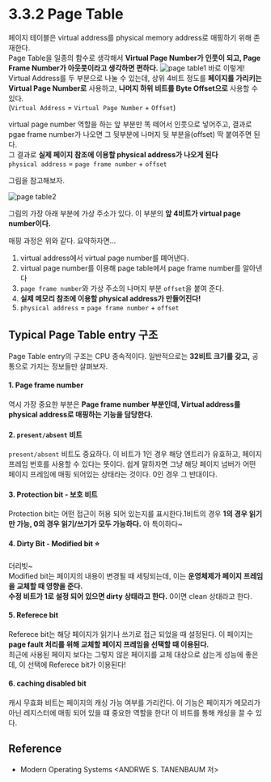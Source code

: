 # 3.3.2 Page Table
페이지 테이블은 virtual address를 physical memory address로 매핑하기 위해 존재한다. <br>
Page Table을 일종의 함수로 생각해서 **Virtual Page Number가 인풋이 되고, Page Frame Number가 아웃풋이라고 생각하면 편하다.**
![page table1](https://user-images.githubusercontent.com/71186266/205454922-b5b6b2d0-63b0-4385-9a8d-4bcf967c9969.jpg)
바로 이렇게! <br>
Virtual Address를 두 부분으로 나눌 수 있는데, 상위 4비트 정도를 **페이지를 가리키는 Virtual Page Number로** 사용하고, **나머지 하위 비트를 Byte Offset으로** 사용할 수 있다. <br>
(`Virtual Address` = `Virtual Page Number` + `Offset`) <br>

virtual page number 역할을 하는 앞 부분만 똑 떼어서 인풋으로 넣어주고, 결과로 pgae frame number가 나오면 그 뒷부분에 나머지 뒷 부분을(offset) 딱 붙여주면 된다. <br>
그 결과로 **실제 페이지 참조에 이용할 physical address가 나오게 된다** <Br>
`physical address` = `page frame number` + `offset`

그림을 참고해보자.

![page table2](https://user-images.githubusercontent.com/71186266/205454925-fc0af337-eb3f-4985-ad59-2c86417369f1.jpg)

그림의 가장 아래 부분에 가상 주소가 있다. 이 부분의 **앞 4비트가 virtual page number이다.** <br>

매핑 과정은 위와 같다. 요약하자면...
1. virtual address에서 virtual page number를 뗴어낸다.
2. virtual page number를 이용해 page table에서 page frame number를 알아낸다
3. `page frame number`와 가상 주소의 나머지 부분 `offset`을 붙여 준다.
4. **실제 메모리 참조에 이용할 physical address가 만들어진다!**
5. `physical address` = `page frame number` + `offset`


## Typical Page Table entry 구조
Page Table entry의 구조는 CPU 종속적이다. 일반적으로는 **32비트 크기를 갖고,** 공통으로 가지는 정보들만 살펴보자.

#### 1. Page frame number
역시 가장 중요한 부분은 **Page frame number 부분인데, Virtual address를 physical address로 매핑하는 기능을 담당한다.** <br>

#### 2. `present/absent` 비트
`present/absent` 비트도 중요하다. 이 비트가 1인 경우 해당 엔트리가 유효하고, 페이지 프레임 번호를 사용할 수 있다는 뜻이다. 쉽게 말하자면 그냥 해당 페이지 넘버가 어떤 페이지 프레임에 매핑 되어있는 상태라는 것이다. 0인 경우 그 반대이다.

#### 3. Protection bit - 보호 비트
Protection bit는 어떤 접근이 허용 되어 있는지를 표시한다.1비트의 경우 **1의 경우 읽기만 가능, 0의 경우 읽기/쓰기가 모두 가능하다.** 아 특이하다~

#### 4. Dirty Bit - Modified bit :star:
더리빗~ <br>
Modified bit는 페이지의 내용이 변경될 때 세팅되는데, 이는 **운영체제가 페이지 프레임을 교체할 때 영향을 준다.** <br>
**수정 비트가 1로 설정 되어 있으면 dirty 상태라고 한다.** 0이면 clean 상태라고 한다.

#### 5. Referece bit
Referece bit는 해당 페이지가 읽기나 쓰기로 접근 되었을 때 설정된다. 이 페이지는 **page fault 처리를 위해 교체할 페이지 프레임을 선택할 때 이용된다.** <br>
최근에 사용된 페이지 보다는 그렇지 않은 페이지를 교체 대상으로 삼는게 성능에 좋은데, 이 선택에 Referece bit가 이용된다!

#### 6. caching disabled bit
캐시 무효화 비트는 페이지의 캐싱 가능 여부를 가리킨다. 이 기능은 페이지가 메모리가 아닌 레지스터에 매핑 되어 있을 떄 중요한 역할을 한다! 이 비트를 통해 캐싱을 끌 수 있다.
  
  

## Reference

- Modern Operating Systems <ANDRWE S. TANENBAUM 저>
